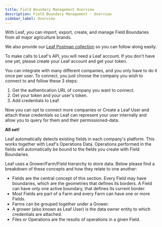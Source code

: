```yaml
---
title: Field Boundary Management Overview
description: Field Boundary Management - Overview
sidebar_label: Overview
---
```


[leaf_postman_url]: https://github.com/Leaf-Agriculture/Leaf-quickstart-Postman-collection


With Leaf, you can import, export, create, and manage Field Boundaries from all
major agriculture brands.

We also provide our [Leaf Postman collection][leaf_postman_url] so you can follow
along easily.

To make calls to Leaf's API, you will need a Leaf account. If you don't have
one yet, please create your Leaf account and get your token.

You can integrate with many different companies, and you only have to do it once
per user. To connect, you just choose the company you wish to connect to
and follow these 3 steps:

1. Get the authentication URL of company you want to connect.
1. Get your token and your user's token.
1. Add credentials to Leaf.

Now you can opt to connect more companies or Create a Leaf User and attach
these credentials so Leaf can represent your user internally and allow you to
query for them and their permissioned-data.

**All set!**

Leaf automatically detects existing fields in each company's platform. This
works together with Leaf's Operations Data. Operations performed in the
fields will automatically be bound to the fields you create with Field Boundaries.

Leaf uses a Grower/Farm/Field hierarchy to store data. Below please find a
breakdown of these concepts and how they relate to one another:

- Fields are the central concept of this section. Every Field may have boundaries, which
  are the geometries that defines its borders. A Field can have only one active boundary, that defines its current border.
- Most Fields are part of a Farm and every Farm can have one or more Fields.
- Farms can be grouped together under a Grower.
- A grower (also known as Leaf User) is the data owner entity to which credentials are attached.
- Files or Operations are the results of operations in a given Field.
